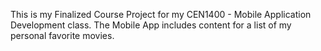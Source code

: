 This is my Finalized Course Project for my CEN1400 - Mobile Application Development class.
The Mobile App includes content for a list of my personal favorite movies. 
